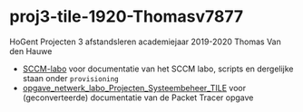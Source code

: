 # proj3-tile-1920-Thomasv7877
HoGent Projecten 3 afstandsleren academiejaar 2019-2020 Thomas Van den Hauwe

 - [SCCM-labo](documentatie/SCCM-labo/SCCM-labo.md) voor documentatie van het SCCM labo, scripts en dergelijke staan onder `provisioning`  
- [opgave_netwerk_labo_Projecten_Systeembeheer_TILE](documentatie/PT-labo/opgave_netwerk_labo_Projecten_Systeembeheer_TILE.md) voor (geconverteerde) documentatie van de Packet Tracer opgave
